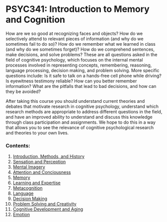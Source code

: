 # PSYC341: Introduction to Memory and Cognition


How are we so good at recognizing faces and objects? How do we selectively attend to relevant pieces of information (and why do we sometimes fail to do so)? How do we remember what we learned in class (and why do we sometimes forget)? How do we comprehend sentences, make decisions, and solve problems? These are all questions asked in the field of cognitive psychology, which focuses on the internal mental processes involved in representing concepts, remembering, reasoning, language processing, decision making, and problem solving. More specific questions include: Is it safe to talk on a hands-free cell phone while driving? Is eyewitness testimony reliable? How can you better remember information? What are the pitfalls that lead to bad decisions, and how can they be avoided? 

After taking this course you should understand current theories and debates that motivate research in cognitive psychology, understand which research methods are appropriate to address different questions in the field, and have an improved ability to understand and discuss this knowledge through class participation and assignments. We hope to do this in a way that allows you to see the relevance of cognitive psychological research and theories to your own lives. 


### Contents:

1. [Introduction, Methods, and History](pages/intromethods.md)
2. [Sensation and Perception](sensation-perception.md)
3. [Mental Imagery](mentalimagery.md)
4. [Attention and Conciousness](attention-consciousness.md)
5. [Memory](memory.md)
6. [Learning and Expertise](learning-expertise.md)
7. [Metacognition](metacognition.md)
8. [Language](language.md)
9. [Decision Making](decisionmaking.md)
10. [Problem Solving and Creativity](problemsolving-creativity.md)
11. [Cognitive Development and Aging](cogdev-aging.md)
12. [Emotion](emotion.md)


